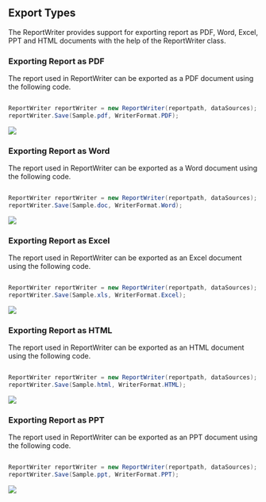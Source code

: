 ## Export Types

The ReportWriter provides support for exporting report as PDF, Word, Excel, PPT and HTML documents with the help of the ReportWriter class.

### Exporting Report as PDF

The report used in ReportWriter can be exported as a PDF document using the following code.

~~~csharp

ReportWriter reportWriter = new ReportWriter(reportpath, dataSources);
reportWriter.Save(Sample.pdf, WriterFormat.PDF);

~~~

![](ASP_Images/RDLExportPdf.png) 

### Exporting Report as Word

The report used in ReportWriter can be exported as a Word document using the following code.

~~~csharp

ReportWriter reportWriter = new ReportWriter(reportpath, dataSources);
reportWriter.Save(Sample.doc, WriterFormat.Word);

~~~

![](ASP_Images/RDLExportWord.png) 

### Exporting Report as Excel

The report used in ReportWriter can be exported as an Excel document using the following code.

~~~csharp

ReportWriter reportWriter = new ReportWriter(reportpath, dataSources);
reportWriter.Save(Sample.xls, WriterFormat.Excel);

~~~

![](ASP_Images/RDLExportExcel.png) 

### Exporting Report as HTML

The report used in ReportWriter can be exported as an HTML document using the following code.

~~~csharp

ReportWriter reportWriter = new ReportWriter(reportpath, dataSources);
reportWriter.Save(Sample.html, WriterFormat.HTML);

~~~

![](ASP_Images/RDLExportHtml.png) 

### Exporting Report as PPT

The report used in ReportWriter can be exported as an PPT document using the following code.

~~~csharp

ReportWriter reportWriter = new ReportWriter(reportpath, dataSources);
reportWriter.Save(Sample.ppt, WriterFormat.PPT);

~~~

![](ASP_Images/RDLExportPPT.png) 